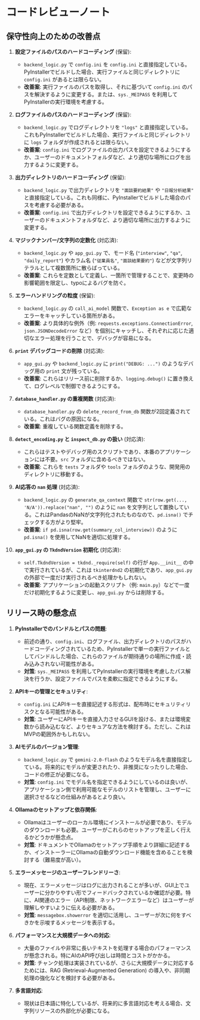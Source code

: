 # コードレビューノート

## 保守性向上のための改善点

1.  **設定ファイルのパスのハードコーディング** (保留):
    *   `backend_logic.py` で `config.ini` を `config.ini` と直接指定している。PyInstallerでビルドした場合、実行ファイルと同じディレクトリに `config.ini` があるとは限らない。
    *   **改善案**: 実行ファイルのパスを取得し、それに基づいて `config.ini` のパスを解決するように変更する。または、`sys._MEIPASS` を利用してPyInstallerの実行環境を考慮する。

2.  **ログファイルのパスのハードコーディング** (保留):
    *   `backend_logic.py` でログディレクトリを `"logs"` と直接指定している。これもPyInstallerでビルドした場合、実行ファイルと同じディレクトリに `logs` フォルダが作成されるとは限らない。
    *   **改善案**: `config.ini` でログファイルの出力パスを設定できるようにするか、ユーザーのドキュメントフォルダなど、より適切な場所にログを出力するように変更する。

3.  **出力ディレクトリのハードコーディング** (保留):
    *   `backend_logic.py` で出力ディレクトリを `"面談要約結果"` や `"日報分析結果"` と直接指定している。これも同様に、PyInstallerでビルドした場合のパスを考慮する必要がある。
    *   **改善案**: `config.ini` で出力ディレクトリを設定できるようにするか、ユーザーのドキュメントフォルダなど、より適切な場所に出力するように変更する。

4.  **マジックナンバー/文字列の定数化** (対応済):
    *   `backend_logic.py` や `app_gui.py` で、モード名 (`"interview"`, `"qa"`, `"daily_report"`) やカラム名 (`"従業員名"`, `"面談結果要約"`) などが文字列リテラルとして複数箇所に散らばっている。
    *   **改善案**: これらを定数として定義し、一箇所で管理することで、変更時の影響範囲を限定し、typoによるバグを防ぐ。

5.  **エラーハンドリングの粒度** (保留):
    *   `backend_logic.py` の `call_ai_model` 関数で、`Exception as e` で広範なエラーをキャッチしている箇所がある。
    *   **改善案**: より具体的な例外（例: `requests.exceptions.ConnectionError`, `json.JSONDecodeError` など）を個別にキャッチし、それぞれに応じた適切なエラー処理を行うことで、デバッグが容易になる。

6.  **`print` デバッグコードの削除** (対応済):
    *   `app_gui.py` や `backend_logic.py` に `print("DEBUG: ...")` のようなデバッグ用の `print` 文が残っている。
    *   **改善案**: これらはリリース前に削除するか、`logging.debug()` に置き換えて、ログレベルで制御できるようにする。

7.  **`database_handler.py` の重複関数** (対応済):
    *   `database_handler.py` の `delete_record_from_db` 関数が2回定義されている。これはバグの原因になる。
    *   **改善案**: 重複している関数定義を削除する。

8.  **`detect_encoding.py` と `inspect_db.py` の扱い** (対応済):
    *   これらはテストやデバッグ用のスクリプトであり、本番のアプリケーションには不要。`src` フォルダに含めるべきではない。
    *   **改善案**: これらを `tests` フォルダや `tools` フォルダのような、開発用のディレクトリに移動する。

9.  **AI応答の `nan` 処理** (対応済):
    *   `backend_logic.py` の `generate_qa_context` 関数で `str(row.get(..., 'N/A')).replace("nan", "")` のように `nan` を文字列として置換している。これはPandasのNaNが文字列化されたものなので、`pd.isna()` でチェックする方がより堅牢。
    *   **改善案**: `if pd.isna(row.get(summary_col_interview))` のように `pd.isna()` を使用してNaNを適切に処理する。

10. **`app_gui.py` の `TkdndVersion` 初期化** (対応済):
    *   `self.TkdndVersion = tkdnd._require(self)` の行が `App.__init__` の中で実行されているが、これは `tkinterdnd2` の初期化であり、`app_gui.py` の外部で一度だけ実行されるべき処理かもしれない。
    *   **改善案**: アプリケーションの起動スクリプト（例: `main.py`）などで一度だけ初期化するように変更し、`app_gui.py` からは削除する。

## リリース時の懸念点

1.  **PyInstallerでのバンドルとパスの問題**:
    *   前述の通り、`config.ini`、ログファイル、出力ディレクトリのパスがハードコーディングされているため、PyInstallerで単一の実行ファイルとしてバンドルした場合、これらのファイルが期待通りの場所に作成・読み込みされない可能性がある。
    *   **対策**: `sys._MEIPASS` を利用してPyInstallerの実行環境を考慮したパス解決を行うか、設定ファイルでパスを柔軟に指定できるようにする。

2.  **APIキーの管理とセキュリティ**:
    *   `config.ini` にAPIキーを直接記述する形式は、配布時にセキュリティリスクとなる可能性がある。
    *   **対策**: ユーザーにAPIキーを直接入力させるGUIを設ける、または環境変数から読み込むなど、よりセキュアな方法を検討する。ただし、これはMVPの範囲外かもしれない。

3.  **AIモデルのバージョン管理**:
    *   `backend_logic.py` で `gemini-2.0-flash` のようなモデル名を直接指定している。将来的にモデルが変更されたり、非推奨になったりした場合、コードの修正が必要になる。
    *   **対策**: `config.ini` でモデル名を指定できるようにしているのは良いが、アプリケーション側で利用可能なモデルのリストを管理し、ユーザーに選択させるなどの仕組みがあるとより良い。

4.  **Ollamaのセットアップと依存関係**:
    *   Ollamaはユーザーのローカル環境にインストールが必要であり、モデルのダウンロードも必要。ユーザーがこれらのセットアップを正しく行えるかどうかが懸念点。
    *   **対策**: ドキュメントでOllamaのセットアップ手順をより詳細に記述するか、インストーラーにOllamaの自動ダウンロード機能を含めることを検討する（難易度が高い）。

5.  **エラーメッセージのユーザーフレンドリーさ**:
    *   現在、エラーメッセージはログに出力されることが多いが、GUI上でユーザーに分かりやすい形でフィードバックされているか確認が必要。特に、AI関連のエラー（API制限、ネットワークエラーなど）はユーザーが理解しやすいように伝える必要がある。
    *   **対策**: `messagebox.showerror` を適切に活用し、ユーザーが次に何をすべきかを示唆するメッセージを表示する。

6.  **パフォーマンスと大規模データへの対応**:
    *   大量のファイルや非常に長いテキストを処理する場合のパフォーマンスが懸念される。特にAIのAPI呼び出しは時間とコストがかかる。
    *   **対策**: チャンク処理は実装されているが、さらに大規模データに対応するためには、RAG (Retrieval-Augmented Generation) の導入や、非同期処理の強化などを検討する必要がある。

7.  **多言語対応**:
    *   現状は日本語に特化しているが、将来的に多言語対応を考える場合、文字列リソースの外部化が必要になる。
